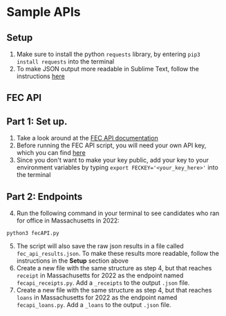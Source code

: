 # Sample APIs

## Setup
1. Make sure to install the python `requests` library, by entering `pip3 install requests` into the terminal
2. To make JSON output more readable in Sublime Text, follow the instructions [here](https://blog.adriaan.io/sublime-pretty-json.html)

## FEC API
## Part 1: Set up.
1. Take a look around at the [FEC API documentation](https://api.open.fec.gov/developers/)
2. Before running the FEC API script, you will need your own API key, which you can find [here](https://api.data.gov/signup/)
3. Since you don't want to make your key public, add your key to your environment variables by typing `export FECKEY='<your_key_here>'` into the terminal

## Part 2: Endpoints
4. Run the following command in your terminal to see candidates who ran for office in Massachusetts in 2022:
```
python3 fecAPI.py
```
5. The script will also save the raw json results in a file called `fec_api_results.json`. To make these results more readable, follow the instructions in the **Setup** section above
6. Create a new file with the same structure as step 4, but that reaches `receipt` in Massachusetts for 2022 as the endpoint named `fecapi_receipts.py`. Add a `_receipts` to the output `.json` file. 
7. Create a new file with the same structure as step 4, but that reaches `loans` in Massachusetts for 2022 as the endpoint named `fecapi_loans.py`. Add a `_loans` to the output `.json` file.
